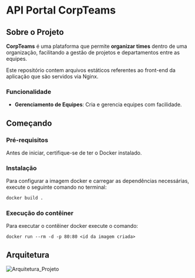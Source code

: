 # API Portal CorpTeams

## Sobre o Projeto

**CorpTeams** é uma plataforma que permite **organizar times** dentro de uma organização, facilitando a gestão de projetos e departamentos entre as equipes.

Este repositório contem arquivos estáticos referentes ao front-end da aplicação que são servidos via Nginx.

### Funcionalidade
- **Gerenciamento de Equipes**: Cria e gerencia equipes com facilidade.

## Começando

### Pré-requisitos

Antes de iniciar, certifique-se de ter o Docker instalado.

### Instalação

Para configurar a imagem docker e carregar as dependências necessárias, execute o seguinte comando no terminal:

```bash
docker build .
```

### Execução do contêiner

Para executar o contêiner docker execute o comando:

```
docker run --rm -d -p 80:80 <id da imagem criada>
```

## Arquitetura

![Arquitetura_Projeto](https://github.com/user-attachments/assets/cfaaaa50-9b31-4b66-8d13-bd34cc79373e)

